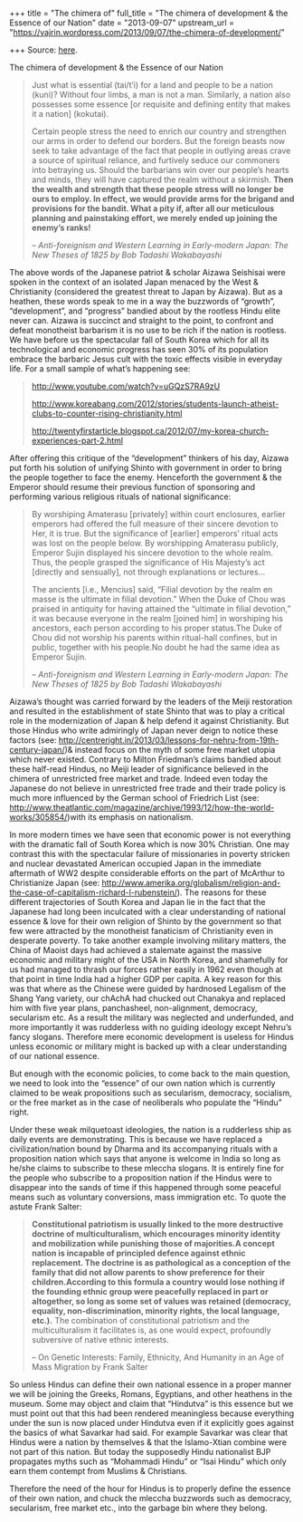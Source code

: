 +++
title = "The chimera of"
full_title = "The chimera of development & the Essence of our Nation"
date = "2013-09-07"
upstream_url = "https://vajrin.wordpress.com/2013/09/07/the-chimera-of-development/"

+++
Source: [here](https://vajrin.wordpress.com/2013/09/07/the-chimera-of-development/).

The chimera of development & the Essence of our Nation

> Just what is essential (tai/t’i) for a land and people to be a nation
> (kuni)? Without four limbs, a man is not a man. Similarly, a nation
> also possesses some essence \[or requisite and defining entity that
> makes it a nation\] (kokutai).
>
> Certain people stress the need to enrich our country and strengthen
> our arms in order to defend our borders. But the foreign beasts now
> seek to take advantage of the fact that people in outlying areas crave
> a source of spiritual reliance, and furtively seduce our commoners
> into betraying us. Should the barbarians win over our people’s hearts
> and minds, they will have captured the realm without a skirmish.
> **Then the wealth and strength that these people stress will no longer
> be ours to employ. In effect, we would provide arms for the brigand
> and provisions for the bandit. What a pity if, after all our
> meticulous planning and painstaking effort, we merely ended up joining
> the enemy’s ranks!**
>
> *– Anti-foreignism and Western Learning in Early-modern Japan: The New
> Theses of 1825 by Bob Tadashi Wakabayashi*

The above words of the Japanese patriot & scholar Aizawa Seishisai were
spoken in the context of an isolated Japan menaced by the West &
Christianity (considered the greatest threat to Japan by Aizawa). But as
a heathen, these words speak to me in a way the buzzwords of “growth”,
“development”, and “progress” bandied about by the rootless Hindu elite
never can. Aizawa is succinct and straight to the point, to confront and
defeat monotheist barbarism it is no use to be rich if the nation is
rootless. We have before us the spectacular fall of South Korea which
for all its technological and economic progress has seen 30% of its
population embrace the barbaric Jesus cult with the toxic effects
visible in everyday life. For a small sample of what’s happening see:

> <http://www.youtube.com/watch?v=uGQzS7RA9zU>
>
> <http://www.koreabang.com/2012/stories/students-launch-atheist-clubs-to-counter-rising-christianity.html>
>
> <http://twentyfirstarticle.blogspot.ca/2012/07/my-korea-church-experiences-part-2.html>

After offering this critique of the “development” thinkers of his day,
Aizawa put forth his solution of unifying Shinto with government in
order to bring the people together to face the enemy. Henceforth the
government & the Emperor should resume their previous function of
sponsoring and performing various religious rituals of national
significance:

> By worshiping Amaterasu \[privately\] within court enclosures, earlier
> emperors had offered the full measure of their sincere devotion to
> Her, it is true. But the significance of \[earlier\] emperors’ ritual
> acts was lost on the people below. By worshipping Amaterasu publicly,
> Emperor Sujin displayed his sincere devotion to the whole realm. Thus,
> the people grasped the significance of His Majesty’s act \[directly
> and sensually\], not through explanations or lectures…
>
> The ancients \[i.e., Mencius\] said, “Filial devotion by the realm en
> masse is the ultimate in filial devotion.” When the Duke of Chou was
> praised in antiquity for having attained the “ultimate in filial
> devotion,” it was because everyone in the realm \[joined him\] in
> worshiping his ancestors, each person according to his proper
> status.The Duke of Chou did not worship his parents within ritual-hall
> confines, but in public, together with his people.No doubt he had the
> same idea as Emperor Sujin.
>
> *– Anti-foreignism and Western Learning in Early-modern Japan: The New
> Theses of 1825 by Bob Tadashi Wakabayashi*

Aizawa’s thought was carried forward by the leaders of the Meiji
restoration and resulted in the establishment of state Shinto that was
to play a critical role in the modernization of Japan & help defend it
against Christianity. But those Hindus who write admiringly of Japan
never deign to notice these factors (see:
<http://centreright.in/2013/03/lessons-for-nehru-from-19th-century-japan/>)&
instead focus on the myth of some free market utopia which never
existed. Contrary to Milton Friedman’s claims bandied about these
half-read Hindus, no Meiji leader of significance believed in the
chimera of unrestricted free market and trade. Indeed even today the
Japanese do not believe in unrestricted free trade and their trade
policy is much more influenced by the German school of Friedrich List
(see:
<http://www.theatlantic.com/magazine/archive/1993/12/how-the-world-works/305854/>)with
its emphasis on nationalism.

In more modern times we have seen that economic power is not everything
with the dramatic fall of South Korea which is now 30% Christian. One
may contrast this with the spectacular failure of missionaries in
poverty stricken and nuclear devastated American occupied Japan in the
immediate aftermath of WW2 despite considerable efforts on the part of
McArthur to Christianize Japan (see:
<http://www.amerika.org/globalism/religion-and-the-case-of-capitalism-richard-l-rubenstein/>).
The reasons for these different trajectories of South Korea and Japan
lie in the fact that the Japanese had long been inculcated with a clear
understanding of national essence & love for their own religion of
Shinto by the government so that few were attracted by the monotheist
fanaticism of Christianity even in desperate poverty. To take another
example involving military matters, the China of Maoist days had
achieved a stalemate against the massive economic and military might of
the USA in North Korea, and shamefully for us had managed to thrash our
forces rather easily in 1962 even though at that point in time India had
a higher GDP per capita. A key reason for this was that where as the
Chinese were guided by hardnosed Legalism of the Shang Yang variety, our
chAchA had chucked out Chanakya and replaced him with five year plans,
panchasheel, non-alignment, democracy, secularism etc. As a result the
military was neglected and underfunded, and more importantly it was
rudderless with no guiding ideology except Nehru’s fancy slogans.
Therefore mere economic development is useless for Hindus unless
economic or military might is backed up with a clear understanding of
our national essence.

But enough with the economic policies, to come back to the main
question, we need to look into the “essence” of our own nation which is
currently claimed to be weak propositions such as secularism, democracy,
socialism, or the free market as in the case of neoliberals who populate
the “Hindu” right.

Under these weak milquetoast ideologies, the nation is a rudderless ship
as daily events are demonstrating. This is because we have replaced a
civilization/nation bound by Dharma and its accompanying rituals with a
proposition nation which says that anyone is welcome in India so long as
he/she claims to subscribe to these mleccha slogans. It is entirely fine
for the people who subscribe to a proposition nation if the Hindus were
to disappear into the sands of time if this happened through some
peaceful means such as voluntary conversions, mass immigration etc. To
quote the astute Frank Salter:

> **Constitutional patriotism is usually linked to the more destructive
> doctrine of multiculturalism, which encourages minority identity and
> mobilization while punishing those of majorities.A concept nation is
> incapable of principled defence against ethnic replacement. The
> doctrine is as pathological as a conception of the family that did not
> allow parents to show preference for their children.According to this
> formula a country would lose nothing if the founding ethnic group were
> peacefully replaced in part or altogether, so long as some set of
> values was retained (democracy, equality, non-discrimination, minority
> rights, the local language, etc.).** The combination of constitutional
> patriotism and the multiculturalism it facilitates is, as one would
> expect, profoundly subversive of native ethnic interests.
>
> – On Genetic Interests: Family, Ethnicity, And Humanity in an Age of
> Mass Migration by Frank Salter

So unless Hindus can define their own national essence in a proper
manner we will be joining the Greeks, Romans, Egyptians, and other
heathens in the museum. Some may object and claim that “Hindutva” is
this essence but we must point out that this had been rendered
meaningless because everything under the sun is now placed under
Hindutva even if it explicitly goes against the basics of what Savarkar
had said. For example Savarkar was clear that Hindus were a nation by
themselves & that the Islamo-Xtian combine were not part of this nation.
But today the supposedly Hindu nationalist BJP propagates myths such as
“Mohammadi Hindu” or “Isai Hindu” which only earn them contempt from
Muslims & Christians.

Therefore the need of the hour for Hindus is to properly define the
essence of their own nation, and chuck the mleccha buzzwords such as
democracy, secularism, free market etc., into the garbage bin where they
belong.


